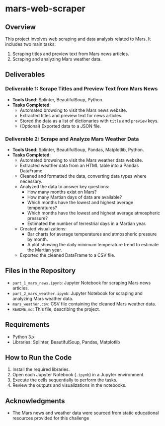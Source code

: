 # mars-web-scraper

## Overview
This project involves web scraping and data analysis related to Mars. It includes two main tasks:
1. Scraping titles and preview text from Mars news articles.
2. Scraping and analyzing Mars weather data.

## Deliverables
### Deliverable 1: Scrape Titles and Preview Text from Mars News
- **Tools Used**: Splinter, BeautifulSoup, Python.
- **Tasks Completed**:
  - Automated browsing to visit the Mars news website.
  - Extracted titles and preview text for news articles.
  - Stored the data as a list of dictionaries with `title` and `preview` keys.
  - (Optional) Exported data to a JSON file.

### Deliverable 2: Scrape and Analyze Mars Weather Data
- **Tools Used**: Splinter, BeautifulSoup, Pandas, Matplotlib, Python.
- **Tasks Completed**:
  - Automated browsing to visit the Mars weather data website.
  - Extracted weather data from an HTML table into a Pandas DataFrame.
  - Cleaned and formatted the data, converting data types where necessary.
  - Analyzed the data to answer key questions:
    - How many months exist on Mars?
    - How many Martian days of data are available?
    - Which months have the lowest and highest average temperatures?
    - Which months have the lowest and highest average atmospheric pressure?
    - Estimated the number of terrestrial days in a Martian year.
  - Created visualizations:
    - Bar charts for average temperatures and atmospheric pressure by month.
    - A plot showing the daily minimum temperature trend to estimate the Martian year.
  - Exported the cleaned DataFrame to a CSV file.

## Files in the Repository
- `part_1_mars_news.ipynb`: Jupyter Notebook for scraping Mars news articles.
- `part_2_mars_weather.ipynb`: Jupyter Notebook for scraping and analyzing Mars weather data.
- `mars_weather.csv`: CSV file containing the cleaned Mars weather data.
- `README.md`: This file, describing the project.

## Requirements
- Python 3.x
- Libraries: Splinter, BeautifulSoup, Pandas, Matplotlib

## How to Run the Code
1. Install the required libraries.
2. Open each Jupyter Notebook (`.ipynb`) in a Jupyter environment.
3. Execute the cells sequentially to perform the tasks.
4. Review the outputs and visualizations in the notebooks.

## Acknowledgments
- The Mars news and weather data were sourced from static educational resources provided for this challenge
